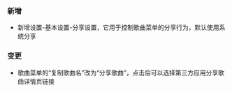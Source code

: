 ### 新增

- 新增设置-基本设置-分享设置，它用于控制歌曲菜单的分享行为，默认使用系统分享

### 变更

- 歌曲菜单的“复制歌曲名”改为“分享歌曲”，点击后可以选择第三方应用分享歌曲详情页链接
